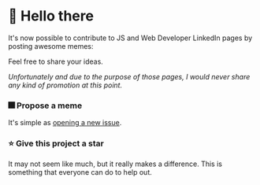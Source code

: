 # 👋 Hello there

It's now possible to contribute to JS and Web Developer LinkedIn pages by posting awesome memes:

Feel free to share your ideas.

_Unfortunately and due to the purpose of those pages, I would never share any kind of promotion at this point._

### 🎆 Propose a meme

It's simple as [opening a new issue](https://github.com/devpolo/community/issues/new/choose).

### ⭐️ Give this project a star

It may not seem like much, but it really makes a difference. This is something that everyone can do to help out.

